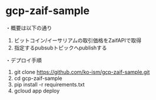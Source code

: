 # gcp-zaif-sample
・概要は以下の通り

1. ビットコイン/イーサリアムの取引価格をZaifAPIで取得
2. 指定するpubsubトピックへpublishする

・デプロイ手順

1. git clone https://github.com/ko-ism/gcp-zaif-sample.git
2. cd gcp-zaif-sample
3. pip install -r requirements.txt
4. gcloud app deploy
